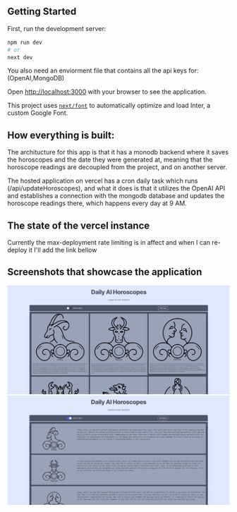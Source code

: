 ## Getting Started

First, run the development server:

```bash
npm run dev
# or
next dev
```

You also need an enviorment file that contains all the api keys for: (OpenAI,MongoDB)

Open [http://localhost:3000](http://localhost:3000) with your browser to see the application.

This project uses [`next/font`](https://nextjs.org/docs/basic-features/font-optimization) to automatically optimize and load Inter, a custom Google Font.

## How everything is built:

The architucture for this app is that it has a monodb backend where it saves the horoscopes and the date they were generated at, meaning that the horoscope readings are decoupled from the project, and on another server.

The hosted application on vercel has a cron daily task which runs (/api/updateHoroscopes), and what it does is that it utilizes the OpenAI API and establishes a connection with the mongodb database and updates the horoscope readings there, which happens every day at 9 AM.

## The state of the vercel instance

Currently the max-deployment rate limiting is in affect and when I can re-deploy it I'll add the link bellow


## Screenshots that showcase the application


![Screenshot 1](ss1.png)
![Screenshot 2](ss2.png)


